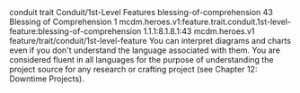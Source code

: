 <ability>
  <metadata>
    <class>conduit</class>
    <feature_type>trait</feature_type>
    <file_dpath>Conduit/1st-Level Features</file_dpath>
    <item_id>blessing-of-comprehension</item_id>
    <item_index>43</item_index>
    <item_name>Blessing of Comprehension</item_name>
    <level>1</level>
    <scc>mcdm.heroes.v1:feature.trait.conduit.1st-level-feature:blessing-of-comprehension</scc>
    <scdc>1.1.1:8.1.8.1:43</scdc>
    <source>mcdm.heroes.v1</source>
    <type>feature/trait/conduit/1st-level-feature</type>
  </metadata>
  <effects>
    <effect type="mundane">You can interpret diagrams and charts even if you don&apos;t understand the language associated with them. You are considered fluent in all languages for the purpose of understanding the project source for any research or crafting project (see Chapter 12: Downtime Projects).</effect>
  </effects>
</ability>
